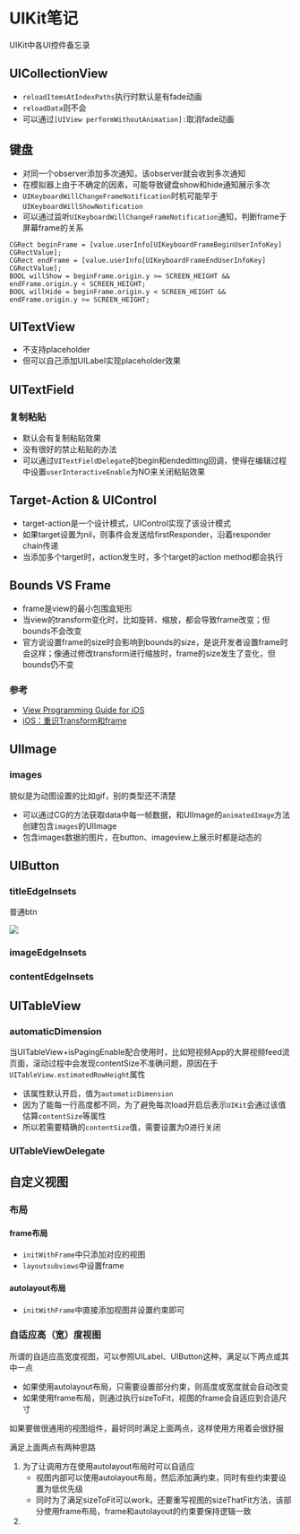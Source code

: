 # UIKit笔记

UIKit中各UI控件备忘录

## UICollectionView
- `reloadItemsAtIndexPaths`执行时默认是有fade动画
- `reloadData`则不会
- 可以通过`[UIView performWithoutAnimation]:`取消fade动画

## 键盘
- 对同一个observer添加多次通知，该observer就会收到多次通知
- 在模拟器上由于不确定的因素，可能导致键盘show和hide通知展示多次
- `UIKeyboardWillChangeFrameNotification`时机可能早于`UIKeyboardWillShowNotification`
- 可以通过监听`UIKeyboardWillChangeFrameNotification`通知，判断frame于屏幕frame的关系

```
CGRect beginFrame = [value.userInfo[UIKeyboardFrameBeginUserInfoKey] CGRectValue];
CGRect endFrame = [value.userInfo[UIKeyboardFrameEndUserInfoKey] CGRectValue];
BOOL willShow = beginFrame.origin.y >= SCREEN_HEIGHT && endFrame.origin.y < SCREEN_HEIGHT;
BOOL willHide = beginFrame.origin.y < SCREEN_HEIGHT && endFrame.origin.y >= SCREEN_HEIGHT;
```

## UITextView

- 不支持placeholder
- 但可以自己添加UILabel实现placeholder效果

## UITextField

### 复制粘贴
- 默认会有复制粘贴效果
- 没有很好的禁止粘贴的办法
- 可以通过`UITextFieldDelegate`的begin和endeditting回调，使得在编辑过程中设置`userInteractiveEnable`为NO来关闭粘贴效果

## Target-Action & UIControl
- target-action是一个设计模式，UIControl实现了该设计模式
- 如果target设置为nil，则事件会发送给firstResponder，沿着responder chain传递
- 当添加多个target时，action发生时，多个target的action method都会执行

## Bounds VS Frame

- frame是view的最小包围盒矩形
- 当view的transform变化时，比如旋转、缩放，都会导致frame改变；但bounds不会改变
- 官方说设置frame的size时会影响到bounds的size，是说开发者设置frame时会这样；像通过修改transform进行缩放时，frame的size发生了变化，但bounds仍不变

### 参考

- [View Programming Guide for iOS](https://developer.apple.com/library/archive/documentation/WindowsViews/Conceptual/ViewPG_iPhoneOS/WindowsandViews/WindowsandViews.html)
- [iOS：重识Transform和frame](https://www.jianshu.com/p/e1fec2f92c63)

## UIImage

### images

貌似是为动图设置的比如gif，别的类型还不清楚
- 可以通过CG的方法获取data中每一帧数据，和UIImage的`animatedImage`方法创建包含`images`的UIImage
- 包含images数据的图片，在button、imageview上展示时都是动态的

## UIButton

### titleEdgeInsets

普通btn

![](https://github.com/songgeb/I-Love-iOS/blob/master/Images/uikit_btn.png?raw=true)

### imageEdgeInsets

### contentEdgeInsets

## UITableView

### automaticDimension

当UITableView+isPagingEnable配合使用时，比如短视频App的大屏视频feed流页面，滚动过程中会发现contentSize不准确问题，原因在于`UITableView.estimatedRowHeight`属性
- 该属性默认开启，值为`automaticDimension`
- 因为了能每一行高度都不同，为了避免每次load开启后表示`UIKit`会通过该值估算`contentSize`等属性
- 所以若需要精确的`contentSize`值，需要设置为0进行关闭

### UITableViewDelegate

## 自定义视图

### 布局

#### frame布局
- `initWithFrame`中只添加对应的视图
- `layoutsubviews`中设置frame

#### autolayout布局
- `initWithFrame`中直接添加视图并设置约束即可

### 自适应高（宽）度视图

所谓的自适应高宽度视图，可以参照UILabel、UIButton这种，满足以下两点或其中一点

- 如果使用autolayout布局，只需要设置部分约束，则高度或宽度就会自动改变
- 如果使用frame布局，则通过执行sizeToFit，视图的frame会自适应到合适尺寸

如果要做很通用的视图组件，最好同时满足上面两点，这样使用方用着会很舒服

满足上面两点有两种思路

1. 为了让调用方在使用autolayout布局时可以自适应
	- 视图内部可以使用autolayout布局，然后添加满约束，同时有些约束要设置为低优先级
	- 同时为了满足sizeToFit可以work，还要重写视图的sizeThatFit方法，该部分使用frame布局，frame和autolayout的约束要保持逻辑一致
2.